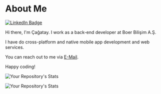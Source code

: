 # About Me
<div id="badges">
  <a href="https://www.linkedin.com/in/cagataysunal/">
    <img src="https://img.shields.io/badge/LinkedIn-blue?style=for-the-badge&logo=linkedin&logoColor=white" alt="LinkedIn Badge"/>
  </a>
</div>


Hi there, I'm Çağatay. I work as a back-end developer at Boer Bilişim A.Ş.

I have do cross-platform and native mobile app development and web services.

You can reach out to me via [E-Mail](cagataysunal9199@gmail.com).

Happy coding!

![Your Repository's Stats](https://github-readme-stats.vercel.app/api?username=cagataysunal&show_icons=true)

![Your Repository's Stats](https://github-readme-stats.vercel.app/api/top-langs/?username=cagataysunal&theme=blue-green)
